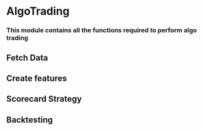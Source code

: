 # AlgoTrading

### This module contains all the functions required to perform algo trading

## Fetch Data

## Create features

## Scorecard Strategy

## Backtesting